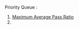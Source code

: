 Priority Queue : 
1. [Maximum Average Pass Ratio](https://leetcode.com/problems/maximum-average-pass-ratio/description/)
2.  
